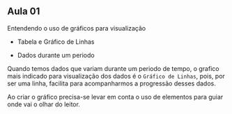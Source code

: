 ## Aula 01

Entendendo o uso de gráficos para visualização

- Tabela e Gráfico de Linhas

- Dados durante um periodo

Quando temos dados que variam durante um periodo de tempo, o grafico mais
indicado para visualização dos dados é o `Gráfico de Linhas`, pois,
por ser uma linha, facilita para acompanharmos a progressão desses dados.

Ao criar o gráfico precisa-se levar em conta o uso de elementos para guiar onde
vai o olhar do leitor. 